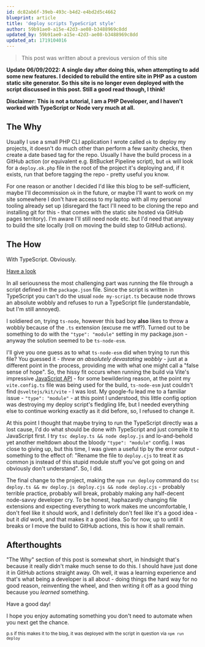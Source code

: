 ```yaml
---
id: dc82ab6f-39eb-493c-b4d2-e4bd2d5c4662
blueprint: article
title: 'deploy scripts TypeScript style'
author: 59b91ae0-a15e-42d3-ae08-b3488969c8dd
updated_by: 59b91ae0-a15e-42d3-ae08-b3488969c8dd
updated_at: 1719104016
---
```

> This post was written about a previous version of this site

**Update 06/09/2022: A single day after doing this, when attempting to add some new features. I decided to rebuild the entire site in PHP as a custom static site generator. So this site is no longer even deployed with the script discussed in this post. Still a good read though, I think!**

**Disclaimer: This is not a tutorial, I am a PHP Developer, and I haven't worked with TypeScript or Node very much at all.**

## The Why

Usually I use a small PHP CLI application I wrote called `ok` to deploy my projects, it doesn't do much other than perform a few sanity checks, then create a date based tag for the repo. Usually I have the build process in a GitHub action (or equivalent e.g. BitBucket Pipeline script), but `ok` will look for a `deploy.ok.php` file in the root of the project it's deploying and, if it exists, run that before tagging the repo - pretty useful you know. 

For one reason or another I decided I'd like this blog to be self-sufficient, maybe I'll decommission `ok` in the future, or maybe I'll want to work on my site somewhere I don't have access to my laptop with all my personal tooling already set up (disregard the fact I'll need to be cloning the repo and installing git for this - that comes with the static site hosted via GitHub pages territory). I'm aware I'll still need node etc. but I'd need that anyway to build the site locally (roll on moving the build step to GitHub actions).

## The How
With TypeScript. Obviously.

[Have a look](https://github.com/marccoup/blog/blob/ca1b6ada2cedc23f9dea85590a2c58b5d2f54b34/deploy.ts)

In all seriousness the most challenging part was running the file through a script defined in the `package.json` file. Since the script is written in TypeScript you can't do the usual `node my-script.ts` because node throws an absolute wobbly and refuses to run a TypeScript file (understandable, but I'm still annoyed). 

I soldiered on, trying `ts-node`, however this bad boy **also** likes to throw a wobbly because of the `.ts` extension (excuse me wtf?). Turned out to be something to do with the `"type": "module"` setting in my package.json - anyway the solution seemed to be `ts-node-esm`.

I'll give you one guess as to what `ts-node-esm` did when trying to run this file? You guessed it - _threw an absolutely devastating wobbly_ - just at a different point in the process, providing me with what one might call a "false sense of hope". So, the hissy fit occurs when running the build via Vite's impressive [JavaScript API](https://vitejs.dev/guide/api-javascript.html) - for some bewildering reason, at the point my `vite.config.ts` file was being used for the build, `ts-node-esm` just couldn't find `@sveltejs/kit/vite` - I was lost. My google-fu lead me to a familiar issue - `"type": "module"` - at this point I understood, this little config option was destroying my deploy script's fledgling life, but I needed everything else to continue working exactly as it did before, so, I refused to change it.

At this point I thought that maybe trying to run the TypeScript directly was a lost cause, I'd do what should be done with TypeScript and just compile it to JavaScript first. I try `tsc deploy.ts && node deploy.js` and lo-and-behold yet another meltdown about the bloody `"type": "module"` config. I was close to giving up, but this time, I was given a useful tip by the error output - something to the effect of:  "Rename the file to `deploy.cjs` to treat it as common js instead of this stupid module stuff you've got going on and obviously don't understand". So, I did.

The final change to the project, making the `npm run deploy` command do `tsc deploy.ts && mv deploy.js deploy.cjs && node deploy.cjs` - probably terrible practice, probably will break, probably making any half-decent node-savvy developer cry. To be honest, haphazardly changing file extensions and expecting everything to work makes me uncomfortable, I don't feel like it should work, and I definitely don't feel like it's a good idea - but it _did_ work, and that makes it a good idea. So for now, up to until it breaks or I move the build to GitHub actions, this is how it shall remain.

## Afterthoughts
"The Why" section of this post is somewhat short, in hindsight that's because it really didn't make much sense to do this. I should have just done it in GitHub actions straight away. Oh well, it was a learning experience and that's what being a developer is all about - doing things the hard way for no good reason, reinventing the wheel, and then writing it off as a good thing because you _learned_ something.

Have a good day!

I hope you enjoy automating something you don't need to automate when you next get the chance.

<small>p.s if this makes it to the blog, it was deployed with the script in question via `npm run deploy`</small>